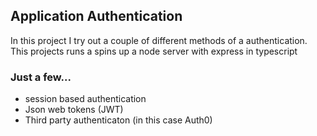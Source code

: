 ## Application Authentication

In this project I try out a couple of different methods of a authentication.
This projects runs a spins up a node server with express in typescript

### Just a few...

- session based authentication
- Json web tokens (JWT)
- Third party authenticaton (in this case Auth0)
